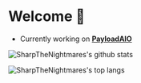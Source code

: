 # Welcome 👋

<!--
**SharpTheNightmare/SharpTheNightmare** is a ✨ _special_ ✨ repository because its `README.md` (this file) appears on your GitHub profile.

Here are some ideas to get you started:

- 🔭 I’m currently working on ...
- 🌱 I’m currently learning ...
- 👯 I’m looking to collaborate on ...
- 🤔 I’m looking for help with ...
- 💬 Ask me about ...
- 📫 How to reach me: ...
- 😄 Pronouns: ...
- ⚡ Fun fact: ...
-->

- Currently working on __[PayloadAIO](https://github.com/SharpTheNightmare/PayloadAIO/)__

![SharpTheNightmares's github stats](https://github-readme-stats.vercel.app/api?username=SharpTheNightmare&count_private=true&border_color=bb4f23&bg_color=30,020344,7F4AA0&title_color=bb4f23&text_color=4dd699)

![SharpTheNightmares's top langs](https://github-readme-stats.vercel.app/api/top-langs/?username=SharpTheNightmare&layout=compact&border_color=bb4f23&bg_color=30,020344,7F4AA0&title_color=bb4f23&text_color=4dd699)



